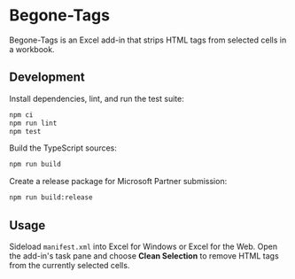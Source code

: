 # Begone-Tags

Begone-Tags is an Excel add-in that strips HTML tags from selected cells in a workbook.

## Development

Install dependencies, lint, and run the test suite:

```bash
npm ci
npm run lint
npm test
```

Build the TypeScript sources:

```bash
npm run build
```

Create a release package for Microsoft Partner submission:

```bash
npm run build:release
```

## Usage

Sideload `manifest.xml` into Excel for Windows or Excel for the Web. Open the add-in's task pane and choose **Clean Selection** to remove HTML tags from the currently selected cells.
